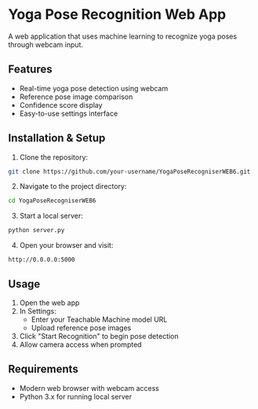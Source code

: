 
# Yoga Pose Recognition Web App

A web application that uses machine learning to recognize yoga poses through webcam input.

## Features
- Real-time yoga pose detection using webcam
- Reference pose image comparison
- Confidence score display
- Easy-to-use settings interface

## Installation & Setup

1. Clone the repository:
```bash
git clone https://github.com/your-username/YogaPoseRecogniserWEB6.git
```

2. Navigate to the project directory:
```bash
cd YogaPoseRecogniserWEB6
```

3. Start a local server:
```bash
python server.py
```

4. Open your browser and visit:
```
http://0.0.0.0:5000
```

## Usage
1. Open the web app
2. In Settings:
   - Enter your Teachable Machine model URL
   - Upload reference pose images
3. Click "Start Recognition" to begin pose detection
4. Allow camera access when prompted

## Requirements
- Modern web browser with webcam access
- Python 3.x for running local server
